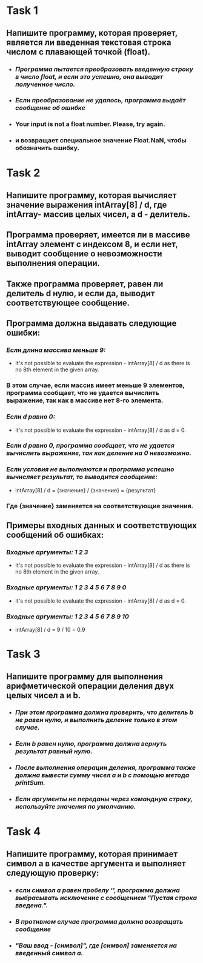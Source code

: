 # Task 1
## Напишите программу, которая проверяет, является ли введенная текстовая строка числом с плавающей точкой (float).
* ### ***Программа пытается преобразовать введенную строку в число float, и если это успешно, она выводит полученное число.***
* ### ***Если преобразование не удалось, программа выдаёт сообщение об ошибке***
* ### **Your input is not a float number. Please, try again.**
* ### **и возвращает специальное значение Float.NaN, чтобы обозначить ошибку.**

# Task 2
## Напишите программу, которая вычисляет значение выражения intArray[8] / d, где intArray- массив целых чисел, а d - делитель.
## Программа проверяет, имеется ли в массиве intArray элемент с индексом 8, и если нет, выводит сообщение о невозможности выполнения операции.
## Также программа проверяет, равен ли делитель d нулю, и если да, выводит соответствующее сообщение.

## Программа должна выдавать следующие ошибки:

### ***Если длина массива меньше 9:***
* It's not possible to evaluate the expression - intArray[8] / d as there is no 8th element in the given array.

### В этом случае, если массив имеет меньше 9 элементов, программа сообщает, что не удается вычислить выражение, так как в массиве нет 8-го элемента.

### ***Если d равно 0:***
* It's not possible to evaluate the expression - intArray[8] / d as d = 0.

### ***Если d равно 0, программа сообщает, что не удается вычислить выражение, так как деление на 0 невозможно.***

### ***Если условия не выполняются и программа успешно вычисляет результат, то выводится сообщение:***
* intArray[8] / d = {значение} / {значение} = {результат}

### Где {значение} заменяется на соответствующие значения.

## **Примеры входных данных и соответствующих сообщений об ошибках:**

###  ***Входные аргументы: 1 2 3*** 
* It's not possible to evaluate the expression - intArray[8] / d as there is no 8th element in the given array.

### ***Входные аргументы: 1 2 3 4 5 6 7 8 9 0***
* It's not possible to evaluate the expression - intArray[8] / d as d = 0.

### ***Входные аргументы: 1 2 3 4 5 6 7 8 9 10***
* intArray[8] / d = 9 / 10 = 0.9


# Task 3
## Напишите программу для выполнения арифметической операции деления двух целых чисел a и b.
* ### ***При этом программа должна проверить, что делитель b не равен нулю, и выполнить деление только в этом случае.***
* ### ***Если b равен нулю, программа должна вернуть результат равный нулю.***
* ### ***После выполнения операции деления, программа также должна вывести сумму чисел a и b с помощью метода printSum.***
* ### ***Если аргументы не переданы через командную строку, используйте значения по умолчанию.***


# Task 4
## Напишите программу, которая принимает символ a в качестве аргумента и выполняет следующую проверку:
* ### ***если символ a равен пробелу '', программа должна выбрасывать исключение с сообщением "Пустая строка введена.".***
* ### ***В противном случае программа должна возвращать сообщение***
* ### ***"Ваш ввод - [символ]", где [символ] заменяется на введенный символ a.***